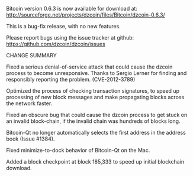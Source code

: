 Bitcoin version 0.6.3 is now available for download at:
  http://sourceforge.net/projects/dzcoin/files/Bitcoin/dzcoin-0.6.3/

This is a bug-fix release, with no new features.

Please report bugs using the issue tracker at github:
  https://github.com/dzcoin/dzcoin/issues

CHANGE SUMMARY

Fixed a serious denial-of-service attack that could cause the
dzcoin process to become unresponsive. Thanks to Sergio Lerner
for finding and responsibly reporting the problem. (CVE-2012-3789)

Optimized the process of checking transaction signatures, to
speed up processing of new block messages and make propagating
blocks across the network faster.

Fixed an obscure bug that could cause the dzcoin process to get
stuck on an invalid block-chain, if the invalid chain was
hundreds of blocks long.

Bitcoin-Qt no longer automatically selects the first address
in the address book (Issue #1384).

Fixed minimize-to-dock behavior of Bitcoin-Qt on the Mac.

Added a block checkpoint at block 185,333 to speed up initial
blockchain download.
